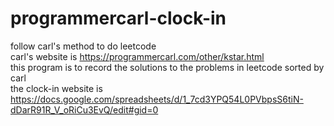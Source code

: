 # programmercarl-clock-in
follow carl's method to do leetcode                                                                                                                                    
carl's website is https://programmercarl.com/other/kstar.html                                                                                                           
this program is to record the solutions to the problems in leetcode sorted by carl                                                                                     
the clock-in website is https://docs.google.com/spreadsheets/d/1_7cd3YPQ54L0PVbpsS6tiN-dDarR91R_V_oRiCu3EvQ/edit#gid=0
